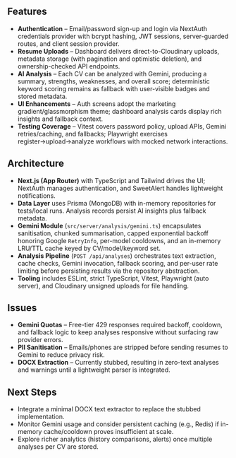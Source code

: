 ## Features

- **Authentication** – Email/password sign-up and login via NextAuth credentials provider with bcrypt hashing, JWT sessions, server-guarded routes, and client session provider.
- **Resume Uploads** – Dashboard delivers direct-to-Cloudinary uploads, metadata storage (with pagination and optimistic deletion), and ownership-checked API endpoints.
- **AI Analysis** – Each CV can be analyzed with Gemini, producing a summary, strengths, weaknesses, and overall score; deterministic keyword scoring remains as fallback with user-visible badges and stored metadata.
- **UI Enhancements** – Auth screens adopt the marketing gradient/glassmorphism theme; dashboard analysis cards display rich insights and fallback context.
- **Testing Coverage** – Vitest covers password policy, upload APIs, Gemini retries/caching, and fallbacks; Playwright exercises register→upload→analyze workflows with mocked network interactions.

## Architecture

- **Next.js (App Router)** with TypeScript and Tailwind drives the UI; NextAuth manages authentication, and SweetAlert handles lightweight notifications.
- **Data Layer** uses Prisma (MongoDB) with in-memory repositories for tests/local runs. Analysis records persist AI insights plus fallback metadata.
- **Gemini Module** (`src/server/analysis/gemini.ts`) encapsulates sanitisation, chunked summarisation, capped exponential backoff honoring Google `RetryInfo`, per-model cooldowns, and an in-memory LRU/TTL cache keyed by CV/model/keyword set.
- **Analysis Pipeline** (`POST /api/analyses`) orchestrates text extraction, cache checks, Gemini invocation, fallback scoring, and per-user rate limiting before persisting results via the repository abstraction.
- **Tooling** includes ESLint, strict TypeScript, Vitest, Playwright (auto server), and Cloudinary unsigned uploads for file handling.

## Issues

- **Gemini Quotas** – Free-tier 429 responses required backoff, cooldown, and fallback logic to keep analyses responsive without surfacing raw provider errors.
- **PII Sanitisation** – Emails/phones are stripped before sending resumes to Gemini to reduce privacy risk.
- **DOCX Extraction** – Currently stubbed, resulting in zero-text analyses and warnings until a lightweight parser is integrated.

## Next Steps

- Integrate a minimal DOCX text extractor to replace the stubbed implementation.
- Monitor Gemini usage and consider persistent caching (e.g., Redis) if in-memory cache/cooldown proves insufficient at scale.
- Explore richer analytics (history comparisons, alerts) once multiple analyses per CV are stored.
